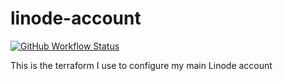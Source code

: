linode-account
===========

[![GitHub Workflow Status](https://img.shields.io/github/actions/workflow/status/akerl/linode-account/build.yml?branch=main)](https://github.com/akerl/linode-account/actions)

This is the terraform I use to configure my main Linode account

